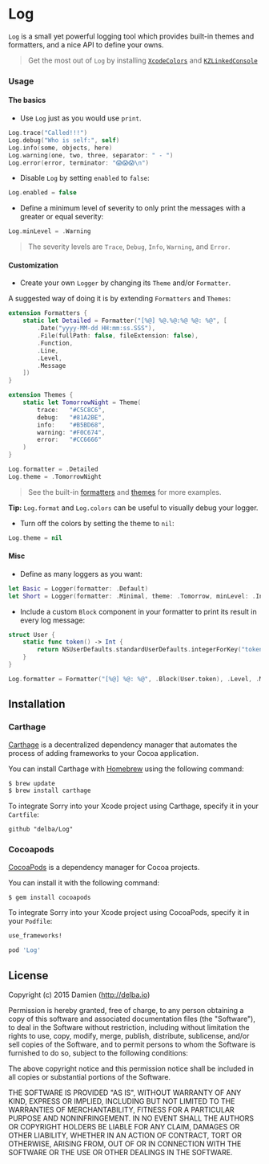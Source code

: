 # Log

`Log` is a small yet powerful logging tool which provides built-in themes and formatters, and a nice API to define your owns.

> Get the most out of `Log` by installing [`XcodeColors`](https://github.com/robbiehanson/XcodeColors) and [`KZLinkedConsole`](https://github.com/krzysztofzablocki/KZLinkedConsole)

### Usage

#### The basics

- Use `Log` just as you would use `print`.

```swift
Log.trace("Called!!!")
Log.debug("Who is self:", self)
Log.info(some, objects, here)
Log.warning(one, two, three, separator: " - ")
Log.error(error, terminator: "😱😱😱\n")
```

- Disable `Log` by setting `enabled` to `false`:

```swift
Log.enabled = false
```

- Define a minimum level of severity to only print the messages with a greater or equal severity:

```swift
Log.minLevel = .Warning
```

> The severity levels are `Trace`, `Debug`, `Info`, `Warning`, and `Error`.

#### Customization

- Create your own `Logger` by changing its `Theme` and/or `Formatter`.

A suggested way of doing it is by extending `Formatters` and `Themes`:

```swift
extension Formatters {
    static let Detailed = Formatter("[%@] %@.%@:%@ %@: %@", [
        .Date("yyyy-MM-dd HH:mm:ss.SSS"),
        .File(fullPath: false, fileExtension: false),
        .Function,
        .Line,
        .Level,
        .Message
    ])
}

extension Themes {
    static let TomorrowNight = Theme(
        trace:   "#C5C8C6",
        debug:   "#81A2BE",
        info:    "#B5BD68",
        warning: "#F0C674",
        error:   "#CC6666"
    )
}
```

```swift
Log.formatter = .Detailed
Log.theme = .TomorrowNight
```

> See the built-in [formatters](https://github.com/delba/Log/blob/master/Source/Extensions/Formatters.swift) and [themes](https://github.com/delba/Log/blob/master/Source/Extensions/Themes.swift) for more examples.

**Tip:** `Log.format` and `Log.colors` can be useful to visually debug your logger.

- Turn off the colors by setting the theme to `nil`:

```swift
Log.theme = nil
```

#### Misc

- Define as many loggers as you want: 

```swift
let Basic = Logger(formatter: .Default)
let Short = Logger(formatter: .Minimal, theme: .Tomorrow, minLevel: .Info)
```

- Include a custom `Block` component in your formatter to print its result in every log message: 

```swift
struct User {
    static func token() -> Int {
        return NSUserDefaults.standardUserDefaults.integerForKey("token")
    }
}

Log.formatter = Formatter("[%@] %@: %@", .Block(User.token), .Level, .Message)
```

## Installation

### Carthage

[Carthage](https://github.com/Carthage/Carthage) is a decentralized dependency manager that automates the process of adding frameworks to your Cocoa application.

You can install Carthage with [Homebrew](http://brew.sh/) using the following command:

```bash
$ brew update
$ brew install carthage
```

To integrate Sorry into your Xcode project using Carthage, specify it in your `Cartfile`:

```ogdl
github "delba/Log"
```

### Cocoapods

[CocoaPods](http://cocoapods.org) is a dependency manager for Cocoa projects.

You can install it with the following command:

```bash
$ gem install cocoapods
```

To integrate Sorry into your Xcode project using CocoaPods, specify it in your `Podfile`:

```ruby
use_frameworks!

pod 'Log'
```

## License

Copyright (c) 2015 Damien (http://delba.io)

Permission is hereby granted, free of charge, to any person obtaining a copy of this software and associated documentation files (the "Software"), to deal in the Software without restriction, including without limitation the rights to use, copy, modify, merge, publish, distribute, sublicense, and/or sell copies of the Software, and to permit persons to whom the Software is furnished to do so, subject to the following conditions:

The above copyright notice and this permission notice shall be included in all copies or substantial portions of the Software.

THE SOFTWARE IS PROVIDED "AS IS", WITHOUT WARRANTY OF ANY KIND, EXPRESS OR IMPLIED, INCLUDING BUT NOT LIMITED TO THE WARRANTIES OF MERCHANTABILITY, FITNESS FOR A PARTICULAR PURPOSE AND NONINFRINGEMENT. IN NO EVENT SHALL THE AUTHORS OR COPYRIGHT HOLDERS BE LIABLE FOR ANY CLAIM, DAMAGES OR OTHER LIABILITY, WHETHER IN AN ACTION OF CONTRACT, TORT OR OTHERWISE, ARISING FROM, OUT OF OR IN CONNECTION WITH THE SOFTWARE OR THE USE OR OTHER DEALINGS IN THE SOFTWARE.
